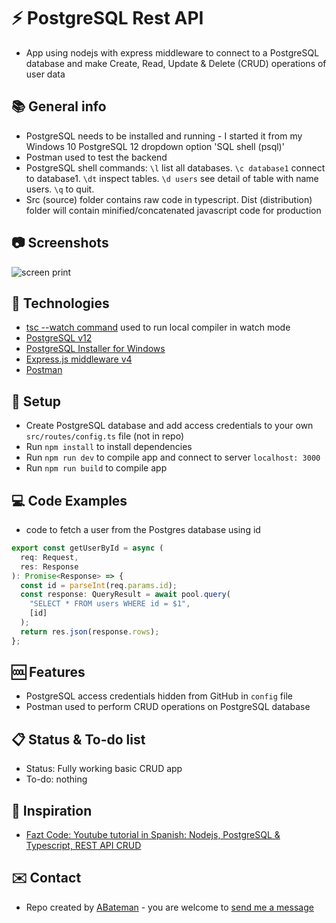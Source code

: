 # :zap: PostgreSQL Rest API

* App using nodejs with express middleware to connect to a PostgreSQL database and make Create, Read, Update & Delete (CRUD) operations of user data

## :books: General info

* PostgreSQL needs to be installed and running - I started it from my Windows 10 PostgreSQL 12 dropdown option 'SQL shell (psql)'
* Postman used to test the backend
* PostgreSQL shell commands: `\l` list all databases. `\c database1` connect to database1. `\dt` inspect tables. `\d users` see detail of table with name users. `\q` to quit.
* Src (source) folder contains raw code in typescript. Dist (distribution) folder will contain minified/concatenated javascript code for production

## :camera: Screenshots

![screen print](./img/.png)

## :signal_strength: Technologies

* [tsc --watch command](https://www.typescriptlang.org/docs/handbook/compiler-options.html) used to run local compiler in watch mode
* [PostgreSQL v12](https://www.postgresql.org/)
* [PostgreSQL Installer for Windows](https://www.postgresqltutorial.com/install-postgresql/)
* [Express.js middleware v4](https://expressjs.com/)
* [Postman](https://www.postman.com/)

## :floppy_disk: Setup

* Create PostgreSQL database and add access credentials to your own `src/routes/config.ts` file (not in repo)
* Run `npm install` to install dependencies
* Run `npm run dev` to compile app and connect to server `localhost: 3000`
* Run `npm run build` to compile app

## :computer: Code Examples

* code to fetch a user from the Postgres database using id

```typescript
export const getUserById = async (
  req: Request,
  res: Response
): Promise<Response> => {
  const id = parseInt(req.params.id);
  const response: QueryResult = await pool.query(
    "SELECT * FROM users WHERE id = $1",
    [id]
  );
  return res.json(response.rows);
};
```

## :cool: Features

* PostgreSQL access credentials hidden from GitHub in `config` file
* Postman used to perform CRUD operations on PostgreSQL database

## :clipboard: Status & To-do list

* Status: Fully working basic CRUD app
* To-do: nothing

## :clap: Inspiration

* [Fazt Code: Youtube tutorial in Spanish: Nodejs, PostgreSQL & Typescript, REST API CRUD](https://www.youtube.com/watch?v=z4BNZfZ1Wq8)

## :envelope: Contact

* Repo created by [ABateman](https://www.andrewbateman.org) - you are welcome to [send me a message](https://andrewbateman.org/contact)
